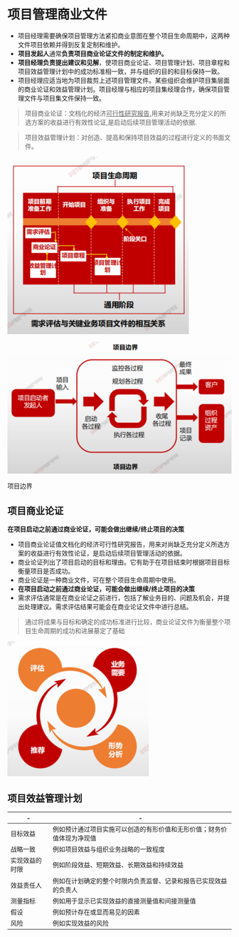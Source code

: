 # 项目管理商业文件

- 项目经理需要确保项目管理方法紧扣商业意图在整个项目生命周期中，这两种文件项目依赖并得到反复定制和维护。
- **项目发起人**通常**负责项目商业论证文件的制定和维护。**
- **项目经理负责提出建议和见解**，使项目商业论证、项目管理计划、项目章程和项目效益管理计划中的成功标准相一致，并与组织的目的和目标保持一致。
- 项目经理应适当地为项目裁剪上述项目管理文件。某些组织会维护项目集层面的商业论证和效益管理计划。项目经理与相应的项目集经理合作，确保项目管理文件与项目集文件保持一致。

> 项目商业论证：文档化的经济<u>可行性研究报告</u>,用来对尚缺乏充分定义的所选方案的收益进行有效性论证,是启动后续项目管理活动的依据.

> 项目效益管理计划：对创造、提高和保持项目效益的过程进行定义的书面文件。

![image-20210211162827528](assets/image-20210211162827528.png)





![image-20210211162839812](assets/image-20210211162839812.png)

项目边界

## 项目商业论证

**在项目启动之前通过商业论证，可能会做出继续/终止项目的决策**

- 项目商业论证值文档化的经济可行性研究报告，用来对尚缺乏充分定义所选方案的收益进行有效性论证，是启动后续项目管理活动的依据。
- 商业论证列出了项目启动的目标和理由。它有助于在项目结束时根据项目目标衡量项目是否成功。
- 商业论证是一种商业文件，可在整个项目生命周期中使用。
- **在项目启动之前通过商业论证，可能会做出继续/终止项目的决策**
- 需求评估通常是在商业论证之前进行，包括了解业务目的、问题及机会，并提出处理建议。需求评估结果可能会在商业论证文件中进行总结。



> 通过将成果与目标和确定的成功标准进行比较，商业论证文件为衡量整个项目生命周期的成功和进展墓定了基础

![image-20210211163623493](assets/image-20210211163623493.png)

## 项目效益管理计划

| -              | -                                                            |
| -------------- | ------------------------------------------------------------ |
| 目标效益       | 例如预计通过项目实施可以创造的有形价值和无形价值；财务价值体现为净现值 |
| 战略一致       | 例如项目效益与组织业务战略的一致程度                         |
| 实现效益的时限 | 例如阶段效益、短期效益、长期效益和持续效益                   |
| 效益责任人     | 例如在计划确定的整个时限内负责监督、记录和报告已实现效益的负责人 |
| 测量指标       | 例如用于显示已实现效益的直接测量值和间接测量值               |
| 假设           | 例如预计存在或显而易见的因素                                 |
| 风险           | 例如实现效益的风险                                           |

